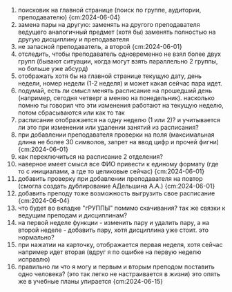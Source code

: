 1. поисковик на главной странице (поиск по группе, аудитории, преподавателю) {cm:2024-06-04}
2. замена пары на другую:
      заменять на другого преподавателя ведущего аналогичный предмет (хотя бы)
      заменять полностью на другую дисциплину и преподавателя
3. не запасной преподаватель, а второй {cm:2024-06-01}
4. отследить, чтобы преподаватель одновременно не взял более двух групп (бывают ситуации, когда могут взять параллельно 2 группы, но больше уже абсурд)
5. отображать хотя бы на главной странице текущую дату, день недели, номер недели (1-2 неделя) и может какая сейчас пара идет.
6. подумай, есть ли смысл менять расписание на прошедший день (например, сегодня четверг а меняю на понедельник). насколько помню ты говорил что эти изменения работают на текущую неделю, потом сбрасываются или как то так
7. расписание отображается на одну неделю (1 или 2)? и учитывается ли это при изменении или удалении занятий из расписания?
8. при добавлении преподавателя проверки на поля (максимальная длина не более 30 символов, запрет на ввод цифр и прочей фигни) {cm:2024-06-01}
9. как переключиться на расписание 2 отделения?
10. наверное имеет смысл все ФИО привести к единому формату (где то с инициалами, а где то целиковые сейчас) {cm:2024-06-01}
11. добавить проверку при добавлении преподавателя на повтор (смогла создать дублирование АДельшина А.А.) {cm:2024-06-01}
12. добавить преподу тоже возможность выгрузить свое расписание {cm:2024-06-04}
13. что будет во вкладке "гРУППЫ" помимо скачивания? так же связки к ведущим преподам и дисциплинам?
14. на первой неделе функции - изменить пару и удалить пару, а на второй неделе - добавить пару, хотя дисциплина уже стоит. это нормально?
15. при нажатии на карточку, отображается первая неделя, хотя сейчас например идет вторая (вдруг я по ошибке на первую неделю исправлю)
16. правильно ли что я могу и первым и вторым преподом поставить одно человека? (это так легко не настраивается в жизни) это опять же в учебные планы упирается {cm:2024-06-15}